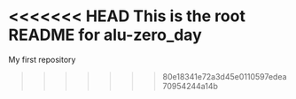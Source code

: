 <<<<<<< HEAD
This is the root README for alu-zero_day
=======
My first repository
>>>>>>> 80e18341e72a3d45e0110597edea70954244a14b
